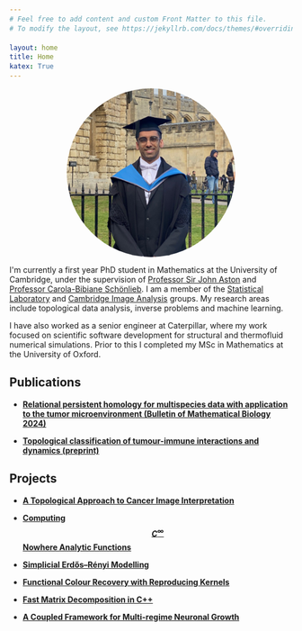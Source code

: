 ```yaml
---
# Feel free to add content and custom Front Matter to this file.
# To modify the layout, see https://jekyllrb.com/docs/themes/#overriding-theme-defaults

layout: home
title: Home
katex: True
---
```

<!---
<img src="assets/images/1677599116458.jpeg" width="50%" alt="description" style="display: block; margin: auto;">
-->
<img src="assets/images/1677599116458.jpeg" style="border-radius: 50%; width: 300px; height: 300px; object-fit: cover; display: block; margin: auto;">



I'm currently a first year PhD student in Mathematics at the University of Cambridge, under the supervision of [Professor Sir John Aston](https://www.statslab.cam.ac.uk/~jada2/) and [Professor Carola-Bibiane Schönlieb](https://www.damtp.cam.ac.uk/person/cbs31). I am a member of the [Statistical Laboratory](https://www.statslab.cam.ac.uk/) and [Cambridge Image Analysis](https://www.damtp.cam.ac.uk/research/cia/cambridge-image-analysis) groups. My research areas include topological data analysis, inverse problems and machine learning.

I have also worked as a senior engineer at Caterpillar, where my work focused on scientific software development for structural and thermofluid numerical simulations. Prior to this I completed my MSc in Mathematics at the University of Oxford.

## Publications
- [**Relational persistent homology for multispecies data with application to the tumor microenvironment (Bulletin of Mathematical Biology 2024)**](https://link.springer.com/article/10.1007/s11538-024-01353-6)

- [**Topological classification of tumour-immune interactions and dynamics (preprint)**](https://arxiv.org/abs/2308.05294)

## Projects

- [**A Topological Approach to Cancer Image Interpretation**](projects/tdaproject)
<!---
Using existing and novel methods from TDA to analyse an agent based model describing the immune response to tumours. We use ML techniques to perform a binary classification task and a regression task of the topological feature vectors and improve upon benchmark accuracies set by more conventional statistics. 
-->

- [**Computing $$C^{\infty}$$ Nowhere Analytic Functions**](projects/aofproject)
<!---Investigating convergence rates of the polynomial approximation to different classes of continuous functions. We review theorems for continuously differentiable functions and analytic functions. We then investigate $$C^{\infty}$$ nowehere analytic functions. We derive some new theoretical bounds on a subclass of these niche functions and verify our bounds computationally using Matlab.
-->

- [**Simplicial Erdős–Rényi Modelling**](projects/smproject)

<!---We investigate various analogues of the Erdős–Rényi random network for simplicial complexes. We derive the degree distributions for one particular generalisation of the ER graph and verify it numerically. We then investigate the importance of higher order interactions by building SIR models on our random simplicial complexes and compare results to the case for graphs. Computations done using the NetworkX Python library.
-->
- [**Functional Colour Recovery with Reproducing Kernels**](projects/optimproject)


<!---We use functional analysis and optimisation to recolour grey-scale images given colour information at a small number of pixels. We investigate the impact of different parameters in the colour recovery process. 
-->
- [**Fast Matrix Decomposition in C++**](projects/cppproject)


<!---We program a matrix class in C++. Operators have been overloaded to allow for robust, Matlab-like functionality. We implement Gaussian elimination, GMRES, QR and other numerical linear algebra algorithms. We verify our implementations by solving PDEs using the finite element method. 
-->
- [**A Coupled Framework for Multi-regime Neuronal Growth**](projects/mbproject)

<!---We investigate two different theories which model the growth of neurons in the brain. We build a coupled model which agrees with both theories in their respective regimes. We provide analytic solutions to the coupled model in a simplified case, and numerical solutions for the full PDE. 
-->
